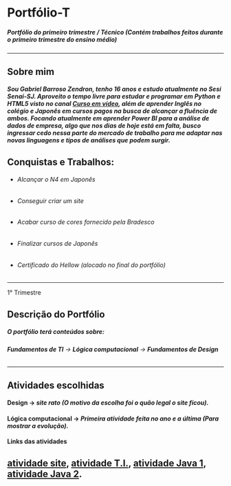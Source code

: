 # Portfólio-T
##### Portfólio do primeiro trimestre / Técnico (Contém trabalhos feitos durante o primeiro trimestre do ensino médio)
----------------------------------------------------------------------------------------------------------------
## Sobre mim
##### Sou Gabriel Barroso Zendron, tenho 16 anos e estudo atualmente no Sesi Senai-SJ. Aproveito o tempo livre para estudar e programar em Python e HTML5 visto no canal [Curso em vídeo](https://www.youtube.com/c/CursoemV%C3%ADdeo), além de aprender Inglês no colégio e Japonês em cursos pagos na busca de alcançar a fluência de ambos. Focando atualmente em aprender Power BI para a análise de dados de empresa, algo que nos dias de hoje está em falta, busco ingressar cedo nessa parte do mercado de trabalho para me adaptar nas novas linguagens e tipos de análises que podem surgir.
## Conquistas e Trabalhos:
* ###### *Alcançar o N4 em Japonês*
* ###### *Conseguir criar um site*
* ###### *Acabar curso de cores fornecido pela Bradesco*
* ###### *Finalizar cursos de Japonês*
* ###### *Certificado do Hellow (alocado no final do portfólio)*
------------------------------------------------------------------
1° Trimestre
## Descrição do Portfólio
##### *O portfólio terá conteúdos sobre:*  
###### **Fundamentos de TI** → **Lógica computacional** →  **Fundamentos de Design**
-----------------------------------------------------------------------------
## Atividades escolhidas 
#### Design -> *site rato (O motivo da escolha foi o quão legal o site ficou).*
#### Lógica computacional -> *Primeira atividade feita no ano e a última (Para mostrar a evolução).*

#### Links das atividades
[atividade site](https://github.com/Zendroo/Portfolio-1T/blob/main/Design/%C3%89%20isso%20que%20rato%20gosta..pdf),
[atividade T.I.](https://github.com/Zendroo/Portfolio-1T/blob/main/Fundamento%20de%20T.I./Mat%C3%A9ria),
[atividade Java 1](https://github.com/Zendroo/Portfolio-1T/blob/main/l%C3%B3gica%20computacional/Atividades.java),
[atividade Java 2](https://github.com/Zendroo/Portfolio-1T/blob/main/l%C3%B3gica%20computacional/atividade02.java).
---------------------------------------------------------------------------------

